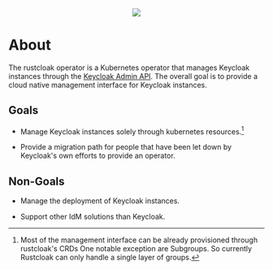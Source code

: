<div align="center">
    <a href="/"><img src="https://github.com/withlazers/rustcloak-operator/raw/refs/heads/main/icon.svg"></a>
</div>

# About

The rustcloak operator is a Kubernetes operator that manages Keycloak instances 
through the [Keycloak Admin API][1]. The overall goal is to provide a cloud native
management interface for Keycloak instances.

## Goals

* Manage Keycloak instances solely through kubernetes resources.[^1]

* Provide a migration path for people that have been let down by Keycloak's own
  efforts to provide an operator.

## Non-Goals

* Manage the deployment of Keycloak instances.

* Support other IdM solutions than Keycloak.

[^1]: Most of the management interface can be already provisioned through rustcloak's CRDs
      One notable exception are Subgroups. So currently Rustcloak can only handle a single
      layer of groups.

[1]: https://www.keycloak.org/docs-api/latest/rest-api/

[2]: https://github.com/keycloak/keycloak-realm-operator
